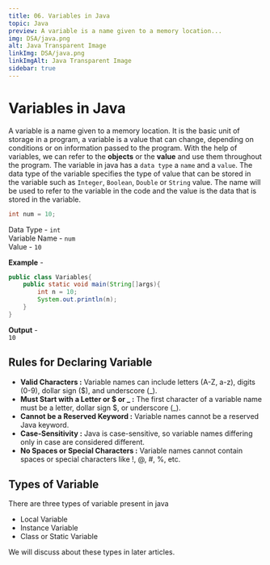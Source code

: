 ```yaml
---
title: 06. Variables in Java
topic: Java
preview: A variable is a name given to a memory location...
img: DSA/java.png
alt: Java Transparent Image
linkImg: DSA/java.png
linkImgAlt: Java Transparent Image
sidebar: true
---
```

# Variables in Java
A variable is a name given to a memory location. It is the basic unit of storage in a program, a variable is a value that can change, depending on conditions or on information passed to the program. With the help of variables, we can refer to the **objects** or the **value** and use them throughout the program. The variable in java has a `data type`  a `name` and a `value`. The data type of the variable specifies the type of value that can be stored in the variable such as `Integer`, `Boolean`, `Double` or `String` value. The name will be used to refer to the variable in the code and the value is the data that is stored in the variable.

```java
int num = 10;
```
Data Type - `int`\
Variable Name - `num`\
Value - `10`

**Example** - 
```java
public class Variables{
    public static void main(String[]args){
        int n = 10;
        System.out.println(n);
    }
}
```
**Output** - \
`10`

## Rules for Declaring Variable
- **Valid Characters :** Variable names can include letters (A-Z, a-z), digits (0-9), dollar sign ($), and underscore (_).
- **Must Start with a Letter or $ or _ :** The first character of a variable name must be a letter, dollar sign \$, or underscore (_). 
- **Cannot be a Reserved Keyword :** Variable names cannot be a reserved Java keyword.
- **Case-Sensitivity :** Java is case-sensitive, so variable names differing only in case are considered different.
- **No Spaces or Special Characters :** Variable names cannot contain spaces or special characters like !, @, #, %, etc. 

## Types of Variable
There are three types of variable present in java
- Local Variable
- Instance Variable
- Class or Static Variable

We will discuss about these types in later articles. 